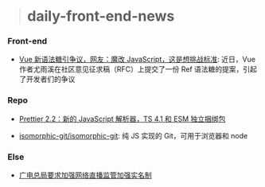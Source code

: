 > # daily-front-end-news

### Front-end

- [Vue 新语法糖引争议，网友：魔改 JavaScript，这是想挑战标准](https://www.infoq.cn/article/6DX797aqwqqZE5hwRyOK): 近日，Vue 作者尤雨溪在社区意见征求稿（RFC）上提交了一份 Ref 语法糖的提案，引起了开发者们的争议

### Repo

- [Prettier 2.2：新的 JavaScript 解析器，TS 4.1 和 ESM 独立捆绑包](https://prettier.io/blog/2020/11/20/2.2.0.html)

- [isomorphic-git/isomorphic-git](https://github.com/isomorphic-git/isomorphic-git): 纯 JS 实现的 Git，可用于浏览器和 node

### Else

- [广电总局要求加强网络直播监管加强实名制](http://www.nrta.gov.cn/art/2020/11/23/art_113_53957.html)
